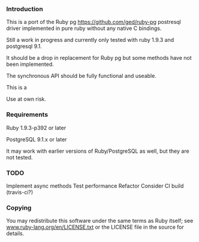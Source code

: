 ### Introduction

This is a port of the Ruby pg <https://github.com/ged/ruby-pg> postresql driver implemented in pure ruby without 
any native C bindings.

Still a work in progress and currently only tested with ruby 1.9.3 and postgresql 9.1.

It should be a drop in replacement for Ruby pg but some methods have not been implemented.

The synchronous API should be fully functional and useable.

This is a

Use at own risk.

### Requirements

Ruby 1.9.3-p392 or later

PostgreSQL 9.1.x or later

It may work with earlier versions of Ruby/PostgreSQL as well, but they are not tested.

### TODO

Implement async methods
Test performance
Refactor
Consider CI build (travis-ci?)

### Copying

You may redistribute this software under the same terms as Ruby itself; see www.ruby-lang.org/en/LICENSE.txt or the LICENSE file in the source for details. 
